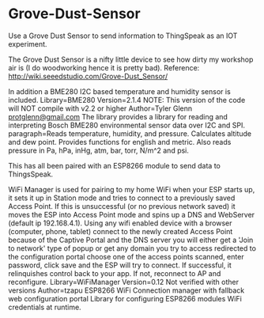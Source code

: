 # Grove-Dust-Sensor
Use a Grove Dust Sensor to send information to ThingSpeak as an IOT experiment.


The Grove Dust Sensor is a nifty little device to see how dirty my workshop air is (I do woodworking hence it is pretty bad).
Reference:  http://wiki.seeedstudio.com/Grove-Dust_Sensor/

In addition a BME280 I2C based temperature and humidity sensor is included.
	Library=BME280
	Version=2.1.4  NOTE: This version of the code will NOT compile with v2.2 or higher
	Author=Tyler Glenn <protglenn@gmail.com>
	The library provides a library for reading and interpreting Bosch BME280 environmental sensor data over I2C and SPI.
	paragraph=Reads temperature, humidity, and pressure. Calculates altitude and dew point. Provides functions for english and metric. 
	Also reads pressure in Pa, hPa, inHg, atm, bar, torr, N/m^2 and psi.

This has all been paired with an ESP8266 module to send data to ThingsSpeak.

WiFi Manager is used for pairing to my home WiFi when your ESP starts up, it sets it up in Station mode and tries to connect
to a previously saved Access Point. If this is unsuccessful (or no previous network saved) it moves the ESP into Access Point
mode and spins up a DNS and WebServer (default ip 192.168.4.1).
Using any wifi enabled device with a browser (computer, phone, tablet) connect to the newly created Access Point
because of the Captive Portal and the DNS server you will either get a 'Join to network' type of popup or get 
any domain you try to access redirected to the configuration portal choose one of the access points scanned, enter password, 
click save and the ESP will try to connect. If successful, it relinquishes control back to your app. 
If not, reconnect to AP and reconfigure.
	Library=WiFiManager
	Version=0.12	Not verified with other versions
	Author=tzapu
	ESP8266 WiFi Connection manager with fallback web configuration portal
	Library for configuring ESP8266 modules WiFi credentials at runtime.
